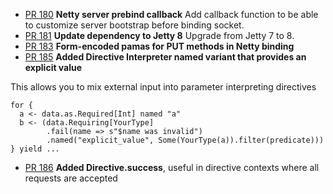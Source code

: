 * [PR 180][180] **Netty server prebind callback** Add callback
  function to be able to customize server bootstrap before binding
  socket.
* [PR 181][181] **Update dependency to Jetty 8** Upgrade from Jetty 7
  to 8.
* [PR 183][183] **Form-encoded pamas for PUT methods in Netty binding**
* [PR 185][185] **Added Directive Interpreter named variant that provides an explicit value**

This allows you to mix external input into parameter interpreting directives

    for {
      a <- data.as.Required[Int] named "a"
      b <- (data.Requiring[YourType]
            .fail(name => s"$name was invalid")
            .named("explicit_value", Some(YourType(a)).filter(predicate)))
    } yield ...

* [PR 186][186] **Added Directive.success**, useful in directive
  contexts where all requests are accepted

[180]: https://github.com/unfiltered/unfiltered/pull/180
[181]: https://github.com/unfiltered/unfiltered/pull/181
[183]: https://github.com/unfiltered/unfiltered/pull/183
[185]: https://github.com/unfiltered/unfiltered/pull/185
[186]: https://github.com/unfiltered/unfiltered/pull/186
